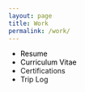 ```yaml
---
layout: page
title: Work
permalink: /work/
---
```


- <a href="/Mehus%20resume%205.19.25%20%283%29.pdf" target="_blank" rel="noopener" style="color:#000; text-decoration:none;">Resume</a>
- <a href="/CV%20Daniel%20Mehus%202025%20(2).pdf" target="_blank" rel="noopener" style="color:#000; text-decoration:none;">Curriculum Vitae</a>
- Certifications
- Trip Log

